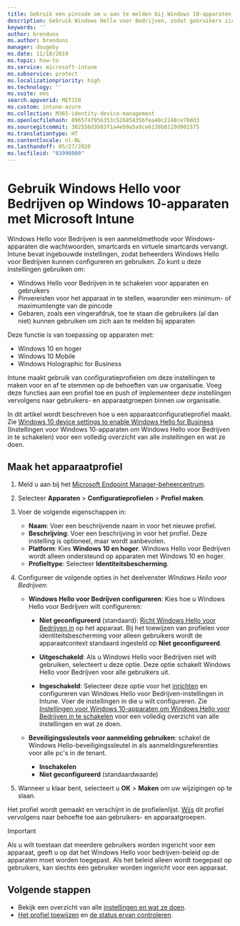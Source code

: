 ```yaml
---
title: Gebruik een pincode om u aan te melden bij Windows 10-apparaten met Microsoft Intune - Azure | Microsoft Docs
description: Gebruik Windows Hello voor Bedrijven, zodat gebruikers zich bij apparaten kunnen aanmelden met een pincode, vingerafdruk en meer. Maak met deze instellingen in Intune een configuratieprofiel voor identiteitsbeveiliging voor Windows 10-apparaten en wijs het profiel toe aan gebruikersgroepen en apparaatgroepen.
keywords: ''
author: brenduns
ms.author: brenduns
manager: dougeby
ms.date: 11/18/2019
ms.topic: how-to
ms.service: microsoft-intune
ms.subservice: protect
ms.localizationpriority: high
ms.technology: ''
ms.suite: ems
search.appverid: MET150
ms.custom: intune-azure
ms.collection: M365-identity-device-management
ms.openlocfilehash: 896574f956353c526858356fea40c2248ce70dd3
ms.sourcegitcommit: 302556d3b03f1a4eb9a5a9ce6138b8119d901575
ms.translationtype: HT
ms.contentlocale: nl-NL
ms.lasthandoff: 05/27/2020
ms.locfileid: "83990800"
---
```

# <a name="use-windows-hello-for-business-on-windows-10-devices-with-microsoft-intune"></a>Gebruik Windows Hello voor Bedrijven op Windows 10-apparaten met Microsoft Intune

Windows Hello voor Bedrijven is een aanmeldmethode voor Windows-apparaten die wachtwoorden, smartcards en virtuele smartcards vervangt. Intune bevat ingebouwde instellingen, zodat beheerders Windows Hello voor Bedrijven kunnen configureren en gebruiken. Zo kunt u deze instellingen gebruiken om:

- Windows Hello voor Bedrijven in te schakelen voor apparaten en gebruikers
- Pinvereisten voor het apparaat in te stellen, waaronder een minimum- of maximumlengte van de pincode
- Gebaren, zoals een vingerafdruk, toe te staan die gebruikers (al dan niet) kunnen gebruiken om zich aan te melden bij apparaten

Deze functie is van toepassing op apparaten met:

- Windows 10 en hoger
- Windows 10 Mobile
- Windows Holographic for Business

Intune maakt gebruik van configuratieprofielen om deze instellingen te maken voor en af te stemmen op de behoeften van uw organisatie. Voeg deze functies aan een profiel toe en push of implementeer deze instellingen vervolgens naar gebruikers- en apparaatgroepen binnen uw organisatie.

In dit artikel wordt beschreven hoe u een apparaatconfiguratieprofiel maakt. Zie [Windows 10 device settings to enable Windows Hello for Business](identity-protection-windows-settings.md) (Instellingen voor Windows 10-apparaten om Windows Hello voor Bedrijven in te schakelen) voor een volledig overzicht van alle instellingen en wat ze doen.

## <a name="create-the-device-profile"></a>Maak het apparaatprofiel

1. Meld u aan bij het [Microsoft Endpoint Manager-beheercentrum](https://go.microsoft.com/fwlink/?linkid=2109431).

2. Selecteer **Apparaten** > **Configuratieprofielen** > **Profiel maken**.

3. Voer de volgende eigenschappen in:

   - **Naam**: Voer een beschrijvende naam in voor het nieuwe profiel.
   - **Beschrijving**: Voer een beschrijving in voor het profiel. Deze instelling is optioneel, maar wordt aanbevolen.
   - **Platform**: Kies **Windows 10 en hoger**. Windows Hello voor Bedrijven wordt alleen ondersteund op apparaten met Windows 10 en hoger.
   - **Profieltype**: Selecteer **Identiteitsbescherming**.

4. Configureer de volgende opties in het deelvenster *Windows Hello voor Bedrijven*:

   - **Windows Hello voor Bedrijven configureren**: Kies hoe u Windows Hello voor Bedrijven wilt configureren:

     - **Niet geconfigureerd** (standaard): [Richt Windows Hello voor Bedrijven in](https://docs.microsoft.com/windows/security/identity-protection/hello-for-business/hello-how-it-works-provisioning) op het apparaat. Bij het toewijzen van profielen voor identiteitsbescherming voor alleen gebruikers wordt de apparaatcontext standaard ingesteld op **Niet geconfigureerd**.

     - **Uitgeschakeld**: Als u Windows Hello voor Bedrijven niet wilt gebruiken, selecteert u deze optie. Deze optie schakelt Windows Hello voor Bedrijven voor alle gebruikers uit.

     - **Ingeschakeld**: Selecteer deze optie voor het [inrichten](https://docs.microsoft.com/windows/security/identity-protection/hello-for-business/hello-how-it-works-provisioning) en configureren van Windows Hello voor Bedrijven-instellingen in Intune. Voer de instellingen in die u wilt configureren. Zie [Instellingen voor Windows 10-apparaten om Windows Hello voor Bedrijven in te schakelen](identity-protection-windows-settings.md) voor een volledig overzicht van alle instellingen en wat ze doen.

   - **Beveiligingssleutels voor aanmelding gebruiken**: schakel de Windows Hello-beveiligingssleutel in als aanmeldingsreferenties voor alle pc's in de tenant.

     - **Inschakelen**
     - **Niet geconfigureerd** (standaardwaarde)

5. Wanneer u klaar bent, selecteert u **OK** > **Maken** om uw wijzigingen op te slaan.

Het profiel wordt gemaakt en verschijnt in de profielenlijst. [Wijs](../configuration/device-profile-assign.md) dit profiel vervolgens naar behoefte toe aan gebruikers- en apparaatgroepen.

> [!IMPORTANT]
> Als u wilt toestaan dat meerdere gebruikers worden ingericht voor een apparaat, geeft u op dat het Windows Hello voor bedrijven-beleid op de apparaten moet worden toegepast. Als het beleid alleen wordt toegepast op gebruikers, kan slechts één gebruiker worden ingericht voor een apparaat.

<!--  Removing image as part of design review; retaining source until we known the disposition.

## Example of device restriction settings

In this high-level example, you'll create a device restriction policy that blocks the use of the built-in camera app on Android devices.

![How to disable the camera on Android devices](./media/identity-protection-configure/disable-android-camera.png)

-->

## <a name="next-steps"></a>Volgende stappen

- Bekijk een overzicht van alle [instellingen en wat ze doen](identity-protection-windows-settings.md).
- [Het profiel toewijzen](../configuration/device-profile-assign.md) en [de status ervan controleren](../configuration/device-profile-monitor.md).
